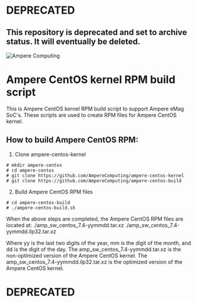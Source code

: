 # DEPRECATED
## This repository is deprecated and set to archive status. It will eventually be deleted.

![Ampere Computing](https://avatars2.githubusercontent.com/u/34519842?s=400&u=1d29afaac44f477cbb0226139ec83f73faefe154&v=4)


# Ampere CentOS kernel RPM build script

This is Ampere CentOS kernel RPM build script to support Ampere eMag
SoC's. These scripts are used to create RPM files for Ampere CentOS
kernel.

## How to build Ampere CentOS RPM:
1. Clone ampere-centos-kernel

```
# mkdir ampere-centos
# cd ampere-centos
# git clone https://github.com/AmpereComputing/ampere-centos-kernel
# git clone https://github.com/AmpereComputing/ampere-centos-build
```

2. Build Ampere CentOS RPM files

```
# cd ampere-centos-build
# ./ampere-centos-build.sh
```

When the above steps are completed, the Ampere CentOS RPM files are
located at:
 ./amp_sw_centos_7.4-yymmdd.tar.xz
 ./amp_sw_centos_7.4-yymmdd.ilp32.tar.xz

Where yy is the last two digits of the year,
      mm is the digit of the month, and
      dd is the digit of the day.
The amp_sw_centos_7.4-yymmdd.tar.xz is the non-optimized version of
the Ampere CentOS kernel.
The amp_sw_centos_7.4-yymmdd.ilp32.tar.xz is the optimized version of
the Ampere CentOS kernel.

# DEPRECATED

